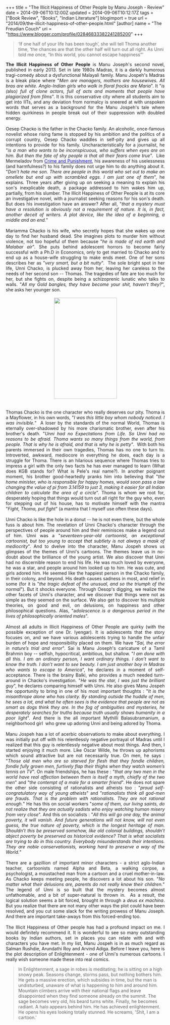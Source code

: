 +++
title = "The Illicit Happiness of Other People by Manu Joseph - Review"
date = 2014-09-06T10:12:00Z
updated = 2014-09-06T10:12:17Z
tags = ["Book Review", "Books", "Indian Literature"]
blogimport = true 
url = "2014/09/the-illicit-happiness-of-other-people.html"
[author]
	name = "The Freudian Couch"
	uri = "https://www.blogger.com/profile/02846833382241285200"
+++

<div dir="ltr" style="text-align: left;" trbidi="on">
<blockquote class="tr_bq">
‘If one half of your life has been tough’, she will tell
Thoma another time, ‘the chances are that the other half will turn out all
right. As Unni told me once, “In this world, you cannot escape happiness”'</blockquote>
<div style="text-align: justify;">
<b>The Illicit Happiness of Other People</b> is Manu Joseph's second novel, published in early 2013. Set in late 1980s Madras, it is a darkly humorous tragi-comedy about a dysfunctional Malayali family. Manu Jospeh's Madras is a bleak place where "<i>Men are managers, mothers are housewives. All bras are
white. Anglo-Indian girls who walk in floral frocks are Maria</i>". It "<i>is (</i>also<i>) full of clone actors, full of acts and moments that
people have plagiarized from films</i>". It is this conservative city where all students aim to get into IITs, and any deviation from normalcy is sneered at with unspoken words that serves as a background for the Manu Jospeh's tale where hidden quirkiness in people break out of their suppression with doubled energy.</div>
<div style="text-align: justify;">
<br /></div>
<div style="text-align: justify;">
Oesep Chacko is the father in the Chacko family. An alcoholic, once-famous novelist whose rising fame is stopped by his ambition and the politics of a corrupt country, Oesep Chacko waddles in self-pity and gives up all intentions to provide for his family. Uncharacteristically for a journalist, he "<i>is a man who wants to be inconspicuous, who
suffers when eyes are on him. But then the fate of shy people is that all their
fears come true</i>". &nbsp;Like Mermeladov from <a href="http://adarsh89.blogspot.com/2014/07/thoughts-on-crime-and-punishment.html" target="_blank"><span style="color: blue;">Crime and Punishment</span></a>, his awareness of his uselessness (and harmfulness?) to his family does not urge him to do anything about it. "<i>Don’t hate me son. There are people in this world who set out to make an omellete but end up with scrambled eggs. I am just one of them</i>", he explains. Three years after giving up on seeking a meaning to explain his son's inexplicable death, a package addressed to him wakes him up, partially, from his slumber. The Illicit Happiness of Other People is at its core an investigative novel, with a journalist seeking reasons for his son's death. But does his investigation have an answer? After all, "<i>that a mystery must have a resolution is obviously not a
requirement of nature. It is, in fact, another deceit of writers. A plot
device, like the idea of a beginning, a middle and an end.</i>"&nbsp;</div>
<div class="MsoNormal">
<o:p></o:p></div>
<div style="text-align: justify;">
<br /></div>
<div style="text-align: justify;">
Mariamma Chacko is his wife, who secretly hopes that she wakes up one day to find her husband dead. She imagines plots to murder him without violence, not too hopeful of them because "<i>he is made of red earth and Malabar air</i>". She puts behind adolescent horrors to become fairly successful with a Ph.D in Economics, only to get married to Chacko and to end up as a house-wife struggling to make ends meet. One of her sons describes her as "<i>very smart, but a bit nutty</i>". &nbsp;The sole bright spot in her life, Unni Chacko, is plucked away from her, leaving her careless to the needs of her second son -- Thomas. The tragedies of fate are too much for her, but she fights on, despite being a schizoprenic lunatic who talks to walls. "<i>All my Gold bangles, they have become your shit, haven’t
they?</i>", she asks her younger son.&nbsp;</div>
<div style="text-align: justify;">
<br /></div>
<div class="separator" style="clear: both; text-align: center;">
<a href="https://blogger.googleusercontent.com/img/b/R29vZ2xl/AVvXsEgMwMXWWAk7OEvn-nGcs-wzC1UGdh4Uef-HKCcaffQdveqUlavV2O2V4-JfqyybR_Yh-xxdznzO0L_hyphenhyphen0-hWgCGly0xobNhrsuRkUKdRzjZ6nUqZWnhXzA5-_3Y6DRasiVCqvBiwlB9tSUb/s1600/Illicit+Happiness.jpg" imageanchor="1" style="margin-left: 1em; margin-right: 1em;"><img border="0" src="https://blogger.googleusercontent.com/img/b/R29vZ2xl/AVvXsEgMwMXWWAk7OEvn-nGcs-wzC1UGdh4Uef-HKCcaffQdveqUlavV2O2V4-JfqyybR_Yh-xxdznzO0L_hyphenhyphen0-hWgCGly0xobNhrsuRkUKdRzjZ6nUqZWnhXzA5-_3Y6DRasiVCqvBiwlB9tSUb/s1600/Illicit+Happiness.jpg" height="320" width="199" /></a></div>
<div style="text-align: justify;">
<br /></div>
<div style="text-align: justify;">
<br /></div>
<div style="text-align: justify;">
Thomas Chacko is the one character who really deserves our pity. Thoma is a Mayflower, in his own words, "<i>I was this little boy whom nobody noticed. I was invisible.</i>" &nbsp;A loser by the standards of the normal World, Thomas is eternally over-shadowed by his more charismatic brother, even after his brother's death. "<i>Unni had no Expectations from Life. So Unni had no reasons
to be afraid. Thoma wants so many things from the world, from people. That is
why he is afraid, and that is why he is petty</i>". &nbsp;With both his parents immersed in their own tragedies, Thomas has no one to turn to. Introverted, awkward, mediocore in everything he does, each day is a struggle for Thoma. There is an hilarious sequence where Thomas tries to impress a girl with the only two facts he has ever managed to learn (What does KGB stands for? What is Pele's real name?). In another poignant moment, his brother good-heartedly pranks him into believing that "<i>the home minister, who is responsible for happy homes, would soon pass a law changing the value of pi from 3.14159 to just 3, making it easier for all Indian children to calculate the area of a circle</i>". Thoma is whom we root for, desperately hoping that things would turn out all right for the guy who, even for stepping out of his house, has to motivate himself with the mantra "<i>Fight, Thoma, put fight</i>" (a mantra that I myself use often these days).</div>
<div style="text-align: justify;">
<br /></div>
<div style="text-align: justify;">
Unni Chacko is like the hole in a donut -- he is not even there, but the whole fuss is about him. The revelation of Unni Chacko's character through the perspectives of people around him and their reminisces make a legend out of him. Unni was a "<i>seventeen-year-old cartoonist, an exceptional cartoonist,
but too young to accept that subtlety is not always a mask of mediocrity</i>". And to dvelve into the character, Manu Jospeh shows us glimpses of the themes of Unni's cartoons. The themes leave us in no-doubt about the brilliance of the young artist. We also discover that Unni had no discernible reason to end his life. He was much loved by everyone, he was a star, and people around him looked up to him. He was cute, and girls adored him. He seemed like the happiest person in the Chacko family, in their colony, and beyond. His death causes sadness in most, and relief in some (for it is "<i>the tragic defeat of the unusual, and so the triumph of the
normal</i>"). But it shocks everyone. Through Oesop's digging, we realize the other facets of Unni's character, and we discover that things were not as simple as they seemed on the surface. We also get to discover his multiple theories, on good and evil, on delusions, on happiness and other philosophical questions. Alas, "a<i>dolescence is a dangerous period in the lives of
philosophically oriented males</i>".</div>
<div style="text-align: justify;">
<br /></div>
<div style="text-align: justify;">
Almost all adults in Illicit Happiness of Other People are quirky (with the possible exception of one Dr. Iyengar). It is adolescents that the story focuses on, and we have various adolescents trying to handle the unfair burden of hope and responsibility placed on them. We have "<i>Sai, the error in nature’s trial and error</i>". Sai is Manu Joseph's caricature of a Tamil Brahmin boy -- selfish, hypocritical, ambitious, but shallow. "<i>I am done with all this. I am an ordinary person, I want ordinary things. I don’t want to know the truth. I don’t want to see beauty. I am just another boy in Madras who wants to escape to America</i>", he declares in a moment of self-acceptance. There is the brainy Balki, who provides a much needed turn-around in Chacko's investigation. "<i>He was the star, I was just the brilliant guy</i>", he declares comparing himself with Unni. He also gives Manu Jospeh the opportunity to bring in one of his most important thoughts : "<i>It is the misanthrope alone who has clarity. By standing outside the huddle of men, he sees a lot, and what he often sees is the evidence that people are not as smart as dogs think they are. In the fog of ambiguities and mysteries, he desperately searches for truths because truth usually shows humanity in a poor light</i>". And there is the all important Mythilli Balasubramanium, a neighborhood girl &nbsp;who grew up adoring Unni and being adored by Thoma.&nbsp;</div>
<div style="text-align: justify;">
<br /></div>
<div style="text-align: justify;">
Manu Jospeh has a lot of acerbic observations to make about everything. I was initially put off with his relentlessly negative portrayal of Madras until I realized that this guy is relentlessly negative about most things. And then, I started enjoying it much more. Like Oscar Wilde, he throws up aphorisms which sound attractive but are not necessarily true. On men, he says : "<i>Those old men who are so starved for flesh that they fondle
children, fondle fully grown men, furtively flap their thighs when they watch
women’s tennis on TV</i>". On male friendships, he has these : "<i>that any two men in the world have real affection between
them is itself a myth, chiefly of the two men</i>" and "t<i>he contempt of a male for a smarter friend</i>". He does not spare the other side consisting of rationalists and atheists too : "<i>proud self-congratulatory way of young atheists</i>" and "<i>rationalists think all god-men are frauds. That is the
problem with rationalists. They are not rational enough.</i>" He has this on social workers "<i>some of them, our living saints, do not realize that they are actually sadists who enjoy watching human misery from very close</i>". And this on socialists : "<i>All this will go one day, the animal poverty, it will vanish. And future generations will not know, will not even guess, the true nature of poverty, which is the longest heritage of man. Shouldn’t this be preserved somehow, like old colonial buildings, shouldn’t abject poverty be preserved as historical evidence? That is what socialists are trying to do in this country. Everybody misunderstands their intentions. They are noble conservationists, working hard to preserve a way of the World.</i>"</div>
<div class="MsoNormal">
<o:p></o:p></div>
<div class="MsoNormal">
<o:p></o:p></div>
<div class="MsoNormal">
<o:p></o:p></div>
<div class="MsoNormal">
<o:p></o:p></div>
<div class="MsoNormal">
<o:p></o:p></div>
<div style="text-align: justify;">
<br /></div>
<div style="text-align: justify;">
There are a gazillion of important minor characters - a strict aglo-Indian teacher, cartoonists named Alpha and Beta, a walking corpse, a psychologist, a moustached man from a cartoon and a cruel mother-in-law. As Chacko keeps meeting people, he discovers a lot about his son. "<i>No matter what their delusions are, parents do not really
know their children.</i>" The legend of Unni is so built that the mystery becomes almost unfathomable, and a bit of super-natural is thrown in. &nbsp;As a result, the logical solution seems a bit forced, brought in through a <i>deus ex machina</i>. But you realize that there are not many other ways the plot could have been resolved, and you cut some slack for the writing prowess of Manu Joseph. And there are important take-aways from this forced-ending too.</div>
<div style="text-align: justify;">
<br /></div>
<div style="text-align: justify;">
The Illicit Happiness of Other people has had a profound impact on me. I would definitely recommend it. It is wonderful to see so many outstanding books by Indian authors, set in places you can relate with and with characters you have met. In my list, Manu Jospeh is in as much regard as Salman Rushdie, Arundathi Roy and Arvind Adiga. Before I leave you, here is the plot description of Enlightenment - one of Unni's numerous cartoons. I really wish someone made these into real comics.</div>
<blockquote class="tr_bq">
In Enlightenment, a sage in robes is meditating; he is sitting on a high snowy peak. Seasons change, storms pass, but nothing bothers him. He gets a massive erection, which subsides in time, but the man is undisturbed, unaware of what is happening to him and around him. Mountain climbers arrive with their national flags and leave disappointed when they find someone already on the summit. The sage becomes very old, his beard turns white. Finally, he becomes radiant. A halo appears behind him. He has achieved enlightenment. He opens his eyes looking totally stunned. He screams, 'Shit, I am a cartoon.'</blockquote>
<div class="MsoNormal">
<o:p></o:p></div>
<div class="MsoNormal">
<o:p></o:p></div>
</div>

